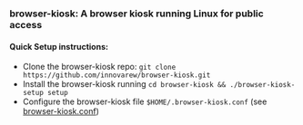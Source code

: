 ### browser-kiosk: A browser kiosk running Linux for public access

#### Quick Setup instructions:

- Clone the browser-kiosk repo: `git clone https://github.com/innovarew/browser-kiosk.git`
- Install the browser-kiosk running `cd browser-kiosk && ./browser-kiosk-setup setup`
- Configure the browser-kiosk file `$HOME/.browser-kiosk.conf` (see [browser-kiosk.conf](browser-kiosk.conf))
